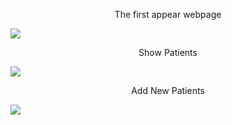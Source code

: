 <p align="center">The first appear webpage</p>
<img src="https://firebasestorage.googleapis.com/v0/b/firstproject-b9c4b.appspot.com/o/first%20appear.png?alt=media&token=217e2eff-14fb-49f2-8385-2c8aee380275"/>
<div class="dropdown-driver"></div>
<p align="center">Show Patients</p>
<img src="https://firebasestorage.googleapis.com/v0/b/firstproject-b9c4b.appspot.com/o/ui2.png?alt=media&token=5ed114c7-e9c4-488f-a237-c3bfbdecd364"/>
<p align="center"> Add New Patients</p>
<img src="https://firebasestorage.googleapis.com/v0/b/firstproject-b9c4b.appspot.com/o/ui1.png?alt=media&token=84d0ac2e-0ba5-4e4b-989b-b16de0004afb"/>
